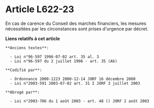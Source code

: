 # Article L622-23

En cas de carence du Conseil des marchés financiers, les mesures nécessitées par les circonstances sont prises d'urgence par
décret.

**Liens relatifs à cet article**

	**Anciens textes**:

	  - Loi n°96-597 1996-07-02 art. 35 al. 3
	  - Loi n°96-597 du 2 juillet 1996 - art. 35 (Ab)

	**Codifié par**:

	  - Ordonnance 2000-1223 2000-12-14 JORF 16 décembre 2000
	  - Loi n°2003-591 2003-07-02 art. 31 I JORF 3 juillet 2003

	**Abrogé par**:

	  - Loi n°2003-706 du 1 août 2003 - art. 48 () JORF 2 août 2003
